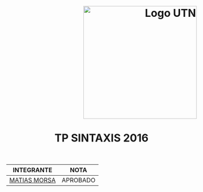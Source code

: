 
<h1>
  <br>
  <div class="row">
  <div class="column" align = "right" ><a href = "http://dds-jv.github.io"><img src = "https://www.frba.utn.edu.ar/wp-content/uploads/2016/08/logo-utn.ba-horizontal-e1471367724904.jpg" alt="Logo UTN" width="300"></a></div><br>
  <div class="column" align= "center">TP SINTAXIS 2016</div>
</div>
  </br>
</h1>


 
|     INTEGRANTE            |       NOTA            |
|  :----------------:       |  :----------------:   |
|     [MATIAS MORSA](https://www.linkedin.com/in/matias-morsa-b8172861/)          |        APROBADO             |
